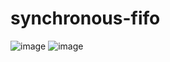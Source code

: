 # synchronous-fifo
![image](https://user-images.githubusercontent.com/100706914/233904383-acb6b055-41c8-4814-aa70-cf66e0995a99.png)
![image](https://user-images.githubusercontent.com/100706914/233904551-2057c71a-7d33-4a0d-8993-1e4512b76e72.png)
